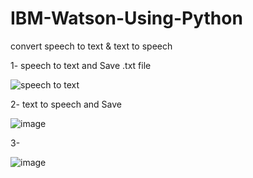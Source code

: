 # IBM-Watson-Using-Python
convert speech to text &amp; text to speech

1- speech to text and Save .txt file

![speech to text](https://user-images.githubusercontent.com/80922570/127103481-1565f49c-72d8-469c-b87d-d575120bbceb.png)



2- text to speech and Save 


![image](https://user-images.githubusercontent.com/80922570/127103688-95abf0a3-b503-4d5d-a794-f1e814784b9f.png)


3- 



![image](https://user-images.githubusercontent.com/80922570/127104049-df6123d0-69b8-40aa-b3d0-10d7cbb3b179.png)
